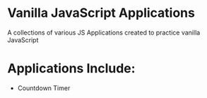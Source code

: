 # Vanilla JavaScript Applications

A collections of various JS Applications created to practice vanilla JavaScript

# Applications Include:

- Countdown Timer
